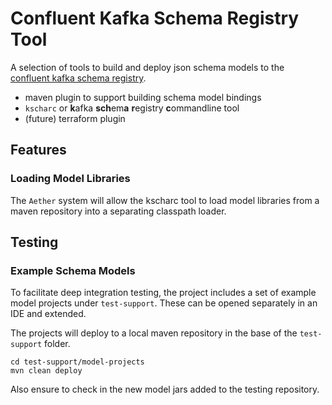 # Confluent Kafka Schema Registry Tool

A selection of tools to build and deploy json schema models to
the [confluent kafka schema registry](https://www.confluent.io/product/confluent-platform/data-compatibility).

* maven plugin to support building schema model bindings
* `kscharc` or **k**afka **sch**em**a** **r**egistry **c**ommandline tool
* (future) terraform plugin

## Features

### Loading Model Libraries

The `Aether` system will allow the kscharc tool to load model libraries from a maven repository into a separating classpath loader.

## Testing

### Example Schema Models

To facilitate deep integration testing, the project includes a set of example model projects under `test-support`. These can be opened separately in an IDE and
extended.

The projects will deploy to a local maven repository in the base of the `test-support` folder.

```shell
cd test-support/model-projects
mvn clean deploy
```

Also ensure to check in the new model jars added to the testing repository.

